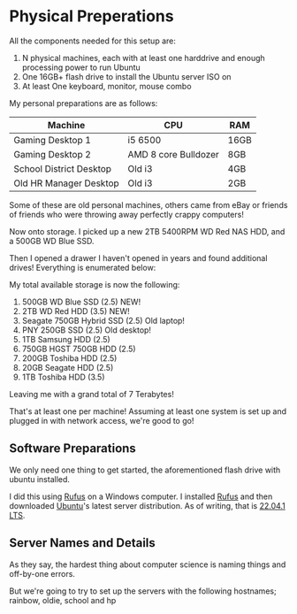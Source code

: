 # Physical Preperations

All the components needed for this setup are:

1. N physical machines, each with at least one harddrive and enough processing power to run Ubuntu
2. One 16GB+ flash drive to install the Ubuntu server ISO on
3. At least One keyboard, monitor, mouse combo

My personal preparations are as follows:

| Machine     | CPU | RAM |
| ----------- | ----------- | ----------- |
| Gaming Desktop 1      | i5 6500       | 16GB       |
| Gaming Desktop 2      | AMD 8 core Bulldozer       | 8GB       |
| School District Desktop   | Old i3        |4GB       |
| Old HR Manager Desktop   | Old i3        |2GB       |

Some of these are old personal machines, others came from eBay or friends of friends who were throwing away perfectly crappy computers!

Now onto storage. I picked up a new 2TB 5400RPM WD Red NAS HDD, and a 500GB WD Blue SSD.

Then I opened a drawer I haven't opened in years and found additional drives! Everything is enumerated below:

My total available storage is now the following:

1. 500GB WD Blue SSD (2.5) NEW!
2. 2TB WD Red HDD (3.5) NEW!
3. Seagate 750GB Hybrid SSD (2.5) Old laptop!
4. PNY 250GB SSD (2.5) Old desktop!
5. 1TB Samsung HDD (2.5)
6. 750GB HGST 750GB HDD (2.5)
7. 200GB Toshiba HDD (2.5)
8. 20GB Seagate HDD (2.5)
9. 1TB Toshiba HDD (3.5)

Leaving me with a grand total of 7 Terabytes!

That's at least one per machine! Assuming at least one system is set up and plugged in with network access, we're good to go!

## Software Preparations

We only need one thing to get started, the aforementioned flash drive with ubuntu installed.

I did this using [Rufus](https://rufus.ie/en/) on a Windows computer. I installed [Rufus](https://rufus.ie/en/) and then downloaded [Ubuntu](https://ubuntu.com/download/server)'s latest server distribution. As of writing, that is [22.04.1 LTS](https://discourse.ubuntu.com/t/jammy-jellyfish-release-notes/24668?_ga=2.24881274.1343425226.1665932151-444169069.1665932151).

## Server Names and Details

As they say, the hardest thing about computer science is naming things and off-by-one errors.

But we're going to try to set up the servers with the following hostnames; rainbow, oldie, school and hp

